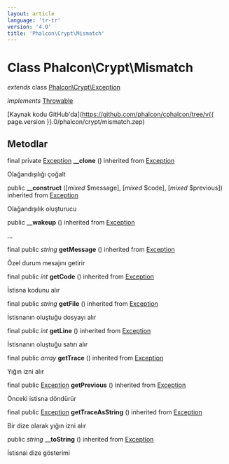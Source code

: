 ```yaml
---
layout: article
language: 'tr-tr'
version: '4.0'
title: 'Phalcon\Crypt\Mismatch'
---
```

# Class **Phalcon\Crypt\Mismatch**

*extends* class [Phalcon\Crypt\Exception](Phalcon_Crypt_Exception)

*implements* [Throwable](https://php.net/manual/en/class.throwable.php)

[Kaynak kodu GitHub'da](https://github.com/phalcon/cphalcon/tree/v{{ page.version }}.0/phalcon/crypt/mismatch.zep)

## Metodlar

final private [Exception](https://php.net/manual/en/class.exception.php) **__clone** () inherited from [Exception](https://php.net/manual/en/class.exception.php)

Olağandışılığı çoğalt

public **__construct** ([*mixed* $message], [*mixed* $code], [*mixed* $previous]) inherited from [Exception](https://php.net/manual/en/class.exception.php)

Olağandışılık oluşturucu

public **__wakeup** () inherited from [Exception](https://php.net/manual/en/class.exception.php)

...

final public *string* **getMessage** () inherited from [Exception](https://php.net/manual/en/class.exception.php)

Özel durum mesajını getirir

final public *int* **getCode** () inherited from [Exception](https://php.net/manual/en/class.exception.php)

İstisna kodunu alır

final public *string* **getFile** () inherited from [Exception](https://php.net/manual/en/class.exception.php)

İstisnanın oluştuğu dosyayı alır

final public *int* **getLine** () inherited from [Exception](https://php.net/manual/en/class.exception.php)

İstisnanın oluştuğu satırı alır

final public *array* **getTrace** () inherited from [Exception](https://php.net/manual/en/class.exception.php)

Yığın izni alır

final public [Exception](https://php.net/manual/en/class.exception.php) **getPrevious** () inherited from [Exception](https://php.net/manual/en/class.exception.php)

Önceki istisna döndürür

final public [Exception](https://php.net/manual/en/class.exception.php) **getTraceAsString** () inherited from [Exception](https://php.net/manual/en/class.exception.php)

Bir dize olarak yığın izni alır

public *string* **__toString** () inherited from [Exception](https://php.net/manual/en/class.exception.php)

İstisnai dize gösterimi